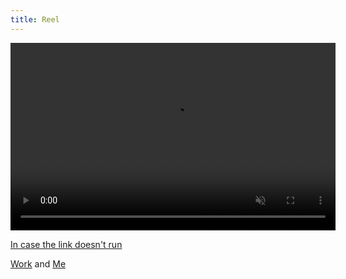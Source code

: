 ```yaml
---
title: Reel
---
```


<section>
  <video controls muted class="image main" width="520" height="300" source src="assets/images/Sound Design March 7th.mp4" type="video/mp4" frameborder="0" allowfullscreen></video>

<a href="https://drive.google.com/file/d/1gYvgy7r3t71wizZY8RfFdi-VA_9SC43I/view?usp=sharing">In case the link doesn't run</a>
</section>
 
<a href="#Portfolio">Work</a> and <a href="#about"> Me</a>
